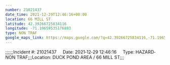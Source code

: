 ```yaml
---
number: 21021437
date_time: 2021-12-29T12:46:16+00:00
location: 66 MILL ST
latitude: 42.39266725834116
longitude: -71.19659535176893
type: NON TRAF
google_maps_link: https://maps.google.com/?q=42.39266725834116,-71.19659535176893
---
```


;;;;;;Incident #: 21021437     Date: 2021‐12‐29 12:46:16     Type: HAZARD‐NON TRAF;;;Location: DUCK POND AREA / 66 MILL ST;;;
